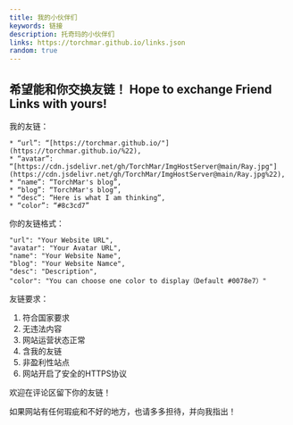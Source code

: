 ```yaml
---
title: 我的小伙伴们
keywords: 链接
description: 托奇玛的小伙伴们
links: https://torchmar.github.io/links.json
random: true
---
```

## 希望能和你交换友链！ Hope to exchange Friend Links with yours!

<YunLinks :links="frontmatter.links" :random="frontmatter.random" errorImg="https://cdn.yunyoujun.cn/img/avatar/none.jpg" />

我的友链：

```
* “url”: “[https://torchmar.github.io/"](https://torchmar.github.io/%22),
* “avatar”: “[https://cdn.jsdelivr.net/gh/TorchMar/ImgHostServer@main/Ray.jpg"](https://cdn.jsdelivr.net/gh/TorchMar/ImgHostServer@main/Ray.jpg%22),
* “name”: “TorchMar's blog”,
* “blog”: “TorchMar's blog”,
* “desc”: “Here is what I am thinking”,
* “color”: “#8c3cd7”
```

你的友链格式：

```
"url": "Your Website URL",
"avatar": "Your Avatar URL",
"name": "Your Website Name",
"blog": "Your Website Namce",
"desc": "Description",
"color": "You can choose one color to display（Default #0078e7）"
```

友链要求：

1. 符合国家要求
2. 无违法内容
3. 网站运营状态正常
4. 含我的友链
5. 非盈利性站点
6. 网站开启了安全的HTTPS协议

欢迎在评论区留下你的友链！

如果网站有任何瑕疵和不好的地方，也请多多担待，并向我指出！
